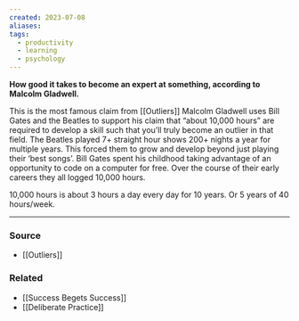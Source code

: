 ```yaml
---
created: 2023-07-08
aliases: 
tags:
  - productivity
  - learning
  - psychology
---
```

**How good it takes to become an expert at something, according to Malcolm Gladwell.**

This is the most famous claim from [[Outliers]] Malcolm Gladwell uses Bill Gates and the Beatles to support his claim that “about 10,000 hours” are required to develop a skill such that you’ll truly become an outlier in that field. The Beatles played 7+ straight hour shows 200+ nights a year for multiple years. This forced them to grow and develop beyond just playing their ‘best songs’. Bill Gates spent his childhood taking advantage of an opportunity to code on a computer for free. Over the course of their early careers they all logged 10,000 hours.

10,000 hours is about 3 hours a day every day for 10 years. Or 5 years of 40 hours/week.

---

### Source
- [[Outliers]]

### Related
- [[Success Begets Success]] 
- [[Deliberate Practice]]